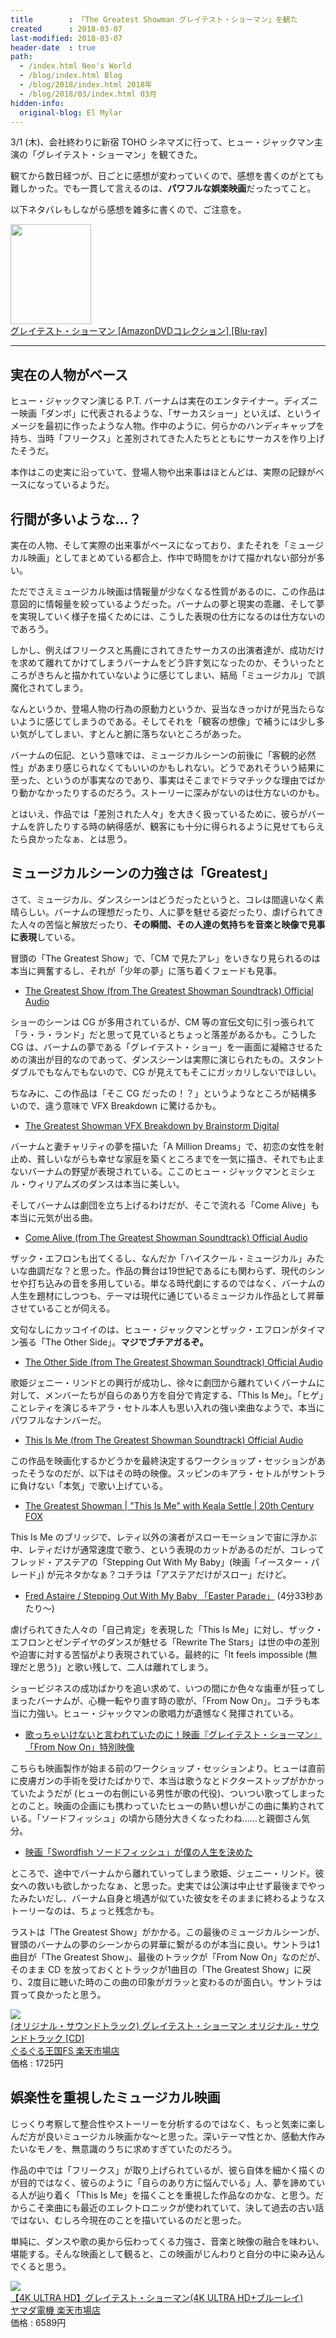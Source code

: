 ```yaml
---
title        : 「The Greatest Showman グレイテスト・ショーマン」を観た
created      : 2018-03-07
last-modified: 2018-03-07
header-date  : true
path:
  - /index.html Neo's World
  - /blog/index.html Blog
  - /blog/2018/index.html 2018年
  - /blog/2018/03/index.html 03月
hidden-info:
  original-blog: El Mylar
---
```


3/1 (木)、会社終わりに新宿 TOHO シネマズに行って、ヒュー・ジャックマン主演の「グレイテスト・ショーマン」を観てきた。

観てから数日経つが、日ごとに感想が変わっていくので、感想を書くのがとても難しかった。でも一貫して言えるのは、**パワフルな娯楽映画**だったってこと。

以下ネタバレもしながら感想を雑多に書くので、ご注意を。

<div class="ad-amazon">
  <div class="ad-amazon-image">
    <a href="https://www.amazon.co.jp/dp/B07XQPF5TG?tag=neos21-22&amp;linkCode=osi&amp;th=1&amp;psc=1">
      <img src="https://m.media-amazon.com/images/I/51lRndUsqVL._SL160_.jpg" width="129" height="160">
    </a>
  </div>
  <div class="ad-amazon-info">
    <div class="ad-amazon-title">
      <a href="https://www.amazon.co.jp/dp/B07XQPF5TG?tag=neos21-22&amp;linkCode=osi&amp;th=1&amp;psc=1">グレイテスト・ショーマン [AmazonDVDコレクション] [Blu-ray]</a>
    </div>
  </div>
</div>

---

## 実在の人物がベース

ヒュー・ジャックマン演じる P.T. バーナムは実在のエンタテイナー。ディズニー映画「ダンボ」に代表されるような、「サーカスショー」といえば、というイメージを最初に作ったような人物。作中のように、何らかのハンディキャップを持ち、当時「フリークス」と差別されてきた人たちとともにサーカスを作り上げたそうだ。

本作はこの史実に沿っていて、登場人物や出来事はほとんどは、実際の記録がベースになっているようだ。

## 行間が多いような…？

実在の人物、そして実際の出来事がベースになっており、またそれを「ミュージカル映画」としてまとめている都合上、作中で時間をかけて描かれない部分が多い。

ただでさえミュージカル映画は情報量が少なくなる性質があるのに、この作品は意図的に情報量を絞っているようだった。バーナムの夢と現実の乖離、そして夢を実現していく様子を描くためには、こうした表現の仕方になるのは仕方ないのであろう。

しかし、例えばフリークスと馬鹿にされてきたサーカスの出演者達が、成功だけを求めて離れてかけてしまうバーナムをどう許す気になったのか、そういったところがきちんと描かれていないように感じてしまい、結局「ミュージカル」で誤魔化されてしまう。

なんというか、登場人物の行為の原動力というか、妥当なきっかけが見当たらないように感じてしまうのである。そしてそれを「観客の想像」で補うには少し多い気がしてしまい、すとんと腑に落ちないところがあった。

バーナムの伝記、という意味では、ミュージカルシーンの前後に「客観的必然性」があまり感じられなくてもいいのかもしれない。どうであれそういう結果に至った、というのが事実なのであり、事実はそこまでドラマチックな理由でばかり動かなかったりするのだろう。ストーリーに深みがないのは仕方ないのかも。

とはいえ、作品では「差別された人々」を大きく扱っているために、彼らがバーナムを許したりする時の納得感が、観客にも十分に得られるように見せてもらえたら良かったなぁ、とは思う。

## ミュージカルシーンの力強さは「Greatest」

さて、ミュージカル、ダンスシーンはどうだったというと、コレは間違いなく素晴らしい。バーナムの理想だったり、人に夢を魅せる姿だったり、虐げられてきた人々の苦悩と解放だったり、**その瞬間、その人達の気持ちを音楽と映像で見事に表現**している。

冒頭の「The Greatest Show」で、「CM で見たアレ」をいきなり見られるのは本当に興奮するし、それが「少年の夢」に落ち着くフェードも見事。

- [The Greatest Show (from The Greatest Showman Soundtrack) Official Audio](https://youtube.com/watch?v=NyVYXRD1Ans)

ショーのシーンは CG が多用されているが、CM 等の宣伝文句に引っ張られて「ラ・ラ・ランド」だと思って見ているとちょっと落差があるかも。こうした CG は、バーナムの夢である「グレイテスト・ショー」を一画面に凝縮させるための演出が目的なのであって、ダンスシーンは実際に演じられたもの。スタントダブルでもなんでもないので、CG が見えてもそこにガッカリしないでほしい。

ちなみに、この作品は「そこ CG だったの！？」というようなところが結構多いので、違う意味で VFX Breakdown に驚けるかも。

- [The Greatest Showman VFX Breakdown by Brainstorm Digital](https://youtube.com/watch?v=xApV_jBMuCg)

バーナムと妻チャリティの夢を描いた「A Million Dreams」で、初恋の女性を射止め、貧しいながらも幸せな家庭を築くところまでを一気に描き、それでも止まないバーナムの野望が表現されている。ここのヒュー・ジャックマンとミシェル・ウィリアムズのダンスは本当に美しい。

そしてバーナムは劇団を立ち上げるわけだが、そこで流れる「Come Alive」も本当に元気が出る曲。

- [Come Alive (from The Greatest Showman Soundtrack) Official Audio](https://youtube.com/watch?v=BURBlSYPmBU)

ザック・エフロンも出てくるし、なんだか「ハイスクール・ミュージカル」みたいな曲調だな？と思った。作品の舞台は19世紀であるにも関わらず、現代のシンセや打ち込みの音を多用している。単なる時代劇にするのではなく、バーナムの人生を題材にしつつも、テーマは現代に通じているミュージカル作品として昇華させていることが伺える。

文句なしにカッコイイのは、ヒュー・ジャックマンとザック・エフロンがタイマン張る「The Other Side」。**マジでブチアガるぞ。**

- [The Other Side (from The Greatest Showman Soundtrack) Official Audio](https://youtube.com/watch?v=Wk008ADh4iY)

歌姫ジェニー・リンドとの興行が成功し、徐々に劇団から離れていくバーナムに対して、メンバーたちが自らのあり方を自分で肯定する、「This Is Me」。「ヒゲ」ことレティを演じるキアラ・セトル本人も思い入れの強い楽曲なようで、本当にパワフルなナンバーだ。

- [This Is Me (from The Greatest Showman Soundtrack) Official Audio](https://youtube.com/watch?v=wEJd2RyGm8Q)

この作品を映画化するかどうかを最終決定するワークショップ・セッションがあったそうなのだが、以下はその時の映像。スッピンのキアラ・セトルがサントラに負けない「本気」で歌い上げている。

- [The Greatest Showman | "This Is Me" with Keala Settle | 20th Century FOX](https://youtube.com/watch?v=XLFEvHWD_NE)

This Is Me のブリッジで、レティ以外の演者がスローモーションで宙に浮かぶ中、レティだけが通常速度で歌う、という表現のカットがあるのだが、コレってフレッド・アステアの「Stepping Out With My Baby」(映画「イースター・パレード」) が元ネタかなぁ？コチラは「アステアだけがスロー」だけど。

- [Fred Astaire / Stepping Out With My Baby 「Easter Parade」](https://youtube.com/watch?v=5g742gWRA8E?t=4m) (4分33秒あたり～)

虐げられてきた人々の「自己肯定」を表現した「This Is Me」に対し、ザック・エフロンとゼンデイヤのダンスが魅せる「Rewrite The Stars」は世の中の差別や迫害に対する苦悩がより表現されている。最終的に「It feels impossible (無理だと思う)」と歌い残して、二人は離れてしまう。

ショービジネスの成功ばかりを追い求めて、いつの間にか色々な歯車が狂ってしまったバーナムが、心機一転やり直す時の歌が、「From Now On」。コチラも本当に力強い。ヒュー・ジャックマンの歌唱力が遺憾なく発揮されている。

- [歌っちゃいけないと言われていたのに！映画『グレイテスト・ショーマン』「From Now On」特別映像](https://youtube.com/watch?v=Cy1cCdpzjFA)

こちらも映画製作が始まる前のワークショップ・セッションより。ヒューは直前に皮膚ガンの手術を受けたばかりで、本当は歌うなとドクターストップがかかっていたようだが (ヒューの右側にいる男性が歌の代役)、ついつい歌ってしまったとのこと。映画の企画にも携わっていたヒューの熱い想いがこの曲に集約されている。「ソードフィッシュ」の頃から随分大きくなったわね……と親御さん気分。

- [映画「Swordfish ソードフィッシュ」が僕の人生を決めた](/blog/2017/05/01-02.html)

ところで、途中でバーナムから離れていってしまう歌姫、ジェニー・リンド。彼女への救いも欲しかったなぁ、と思った。史実では公演は中止せず最後までやったみたいだし、バーナム自身と境遇が似ていた彼女をそのままに終わるようなストーリーなのは、ちょっと残念かも。

ラストは「The Greatest Show」がかかる。この最後のミュージカルシーンが、冒頭のバーナムの夢のシーンからの昇華に繋がるのが本当に良い。サントラは1曲目が「The Greatest Show」、最後のトラックが「From Now On」なのだが、そのまま CD を放っておくとトラックが1曲目の「The Greatest Show」に戻り、2度目に聴いた時のこの曲の印象がガラッと変わるのが面白い。サントラは買って良かったと思う。

<div class="ad-rakuten">
  <div class="ad-rakuten-image">
    <a href="https://hb.afl.rakuten.co.jp/hgc/g00tb682.waxycd63.g00tb682.waxydb63/?pc=https%3A%2F%2Fitem.rakuten.co.jp%2Fmifsoft%2Fwpcr-17962%2F&amp;m=http%3A%2F%2Fm.rakuten.co.jp%2Fmifsoft%2Fi%2F10370514%2F">
      <img src="https://thumbnail.image.rakuten.co.jp/@0_mall/mifsoft/cabinet/199/wpcr-17962.jpg?_ex=128x128">
    </a>
  </div>
  <div class="ad-rakuten-info">
    <div class="ad-rakuten-title">
      <a href="https://hb.afl.rakuten.co.jp/hgc/g00tb682.waxycd63.g00tb682.waxydb63/?pc=https%3A%2F%2Fitem.rakuten.co.jp%2Fmifsoft%2Fwpcr-17962%2F&amp;m=http%3A%2F%2Fm.rakuten.co.jp%2Fmifsoft%2Fi%2F10370514%2F">(オリジナル・サウンドトラック) グレイテスト・ショーマン オリジナル・サウンドトラック [CD]</a>
    </div>
    <div class="ad-rakuten-shop">
      <a href="https://hb.afl.rakuten.co.jp/hgc/g00tb682.waxycd63.g00tb682.waxydb63/?pc=https%3A%2F%2Fwww.rakuten.co.jp%2Fmifsoft%2F&amp;m=http%3A%2F%2Fm.rakuten.co.jp%2Fmifsoft%2F">ぐるぐる王国FS 楽天市場店</a>
    </div>
    <div class="ad-rakuten-price">価格 : 1725円</div>
  </div>
</div>

## 娯楽性を重視したミュージカル映画

じっくり考察して整合性やストーリーを分析するのではなく、もっと気楽に楽しんだ方が良いミュージカル映画かな～と思った。深いテーマ性とか、感動大作みたいなモノを、無意識のうちに求めすぎていたのだろう。

作品の中では「フリークス」が取り上げられているが、彼ら自体を細かく描くのが目的ではなく、彼らのように「自らのあり方に悩んでいる」人、夢を諦めている人が辿り着く「This Is Me」を描くことを重視した作品なのかな、と思う。だからこそ楽曲にも最近のエレクトロニックが使われていて、決して過去の古い話ではない、むしろ今現在のことを描いているのだと思った。

単純に、ダンスや歌の奥から伝わってくる力強さ、音楽と映像の融合を味わい、堪能する。そんな映画として観ると、この映画がじんわりと自分の中に染み込んでくると思う。

<div class="ad-rakuten">
  <div class="ad-rakuten-image">
    <a href="https://hb.afl.rakuten.co.jp/hgc/g00t3jp2.waxyc3d8.g00t3jp2.waxyd5f3/?pc=https%3A%2F%2Fitem.rakuten.co.jp%2Fyamada-denki%2F7198708015%2F&amp;m=http%3A%2F%2Fm.rakuten.co.jp%2Fyamada-denki%2Fi%2F10176371%2F">
      <img src="https://thumbnail.image.rakuten.co.jp/@0_mall/yamada-denki/cabinet/06380817/447310_1826_1.jpg?_ex=128x128">
    </a>
  </div>
  <div class="ad-rakuten-info">
    <div class="ad-rakuten-title">
      <a href="https://hb.afl.rakuten.co.jp/hgc/g00t3jp2.waxyc3d8.g00t3jp2.waxyd5f3/?pc=https%3A%2F%2Fitem.rakuten.co.jp%2Fyamada-denki%2F7198708015%2F&amp;m=http%3A%2F%2Fm.rakuten.co.jp%2Fyamada-denki%2Fi%2F10176371%2F">【4K ULTRA HD】グレイテスト・ショーマン(4K ULTRA HD+ブルーレイ)</a>
    </div>
    <div class="ad-rakuten-shop">
      <a href="https://hb.afl.rakuten.co.jp/hgc/g00t3jp2.waxyc3d8.g00t3jp2.waxyd5f3/?pc=https%3A%2F%2Fwww.rakuten.co.jp%2Fyamada-denki%2F&amp;m=http%3A%2F%2Fm.rakuten.co.jp%2Fyamada-denki%2F">ヤマダ電機 楽天市場店</a>
    </div>
    <div class="ad-rakuten-price">価格 : 6589円</div>
  </div>
</div>
